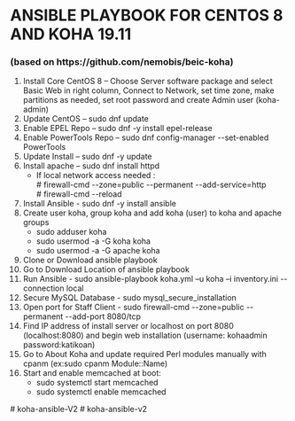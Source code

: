 <h1>ANSIBLE PLAYBOOK FOR CENTOS 8 AND KOHA 19.11</h1> 
<h3>(based on https://github.com/nemobis/beic-koha)</h3>

<ol>
  <li>Install Core CentOS 8 – Choose Server software package and select Basic Web in right column, Connect to Network, set time zone, make partitions as needed, set root password and create Admin user (koha-admin) </li>
  <li>Update CentOS – sudo dnf update</li>
  <li>Enable EPEL Repo – sudo dnf -y install epel-release</li>
  <li>Enable PowerTools Repo – sudo dnf config-manager --set-enabled PowerTools</li>
  <li>Update Install – sudo dnf -y update</li>
  <li>Install apache – sudo dnf install httpd
    <ul>
      <li>
        If local network access needed :<br>
        # firewall-cmd --zone=public --permanent --add-service=http<br>
        # firewall-cmd --reload
      </li>
     </ul>
  </li>
  <li>Install Ansible - sudo dnf -y install ansible</li>
  <li>Create user koha, group koha and add koha (user) to koha and apache groups
    <ul>
      <li>sudo adduser koha</li>
      <li>sudo usermod -a -G koha koha</li>
      <li>sudo usermod -a -G apache koha</li>
    </ul>
  <li>Clone or Download ansible playbook</li>
  <li>Go to Download Location of ansible playbook</li>
  <li>Run Ansible - sudo ansible-playbook koha.yml –u koha –i inventory.ini --connection local</li>
  <li>Secure MySQL Database - sudo mysql_secure_installation</li>
  <li>Open port for Staff Client - sudo firewall-cmd --zone=public --permanent --add-port 8080/tcp</li>
  <li>Find IP address of install server or localhost on port 8080 (localhost:8080) and begin web installation (username: kohaadmin password:katikoan)</li>
  <li>Go to About Koha and update required Perl modules manually with cpanm (ex:sudo cpanm Module::Name)</li>
  <li>Start and enable memcached at boot:
    <ul>
      <li>sudo systemctl start memcached</li>
      <li>sudo systemctl enable memcached</li>
    </ul>
  </li>
</ol>
# koha-ansible-V2
# koha-ansible-v2

